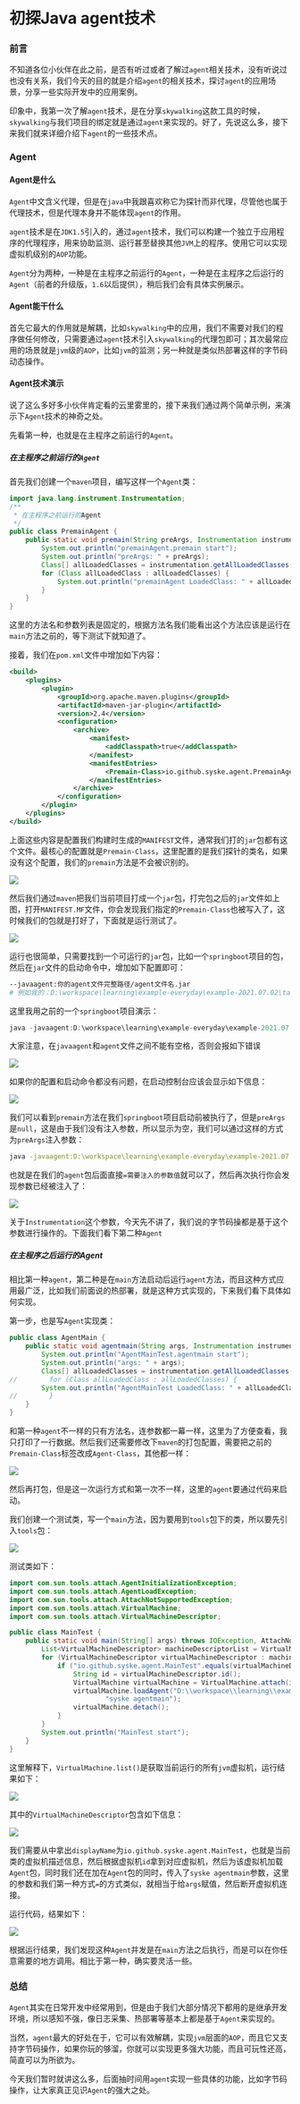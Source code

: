 # 初探Java agent技术

### 前言

不知道各位小伙伴在此之前，是否有听过或者了解过`agent`相关技术，没有听说过也没有关系，我们今天的目的就是介绍`agent`的相关技术，探讨`agent`的应用场景，分享一些实际开发中的应用案例。

印象中，我第一次了解`agent`技术，是在分享`skywalking`这款工具的时候，`skywalking`与我们项目的绑定就是通过`agent`来实现的。好了，先说这么多，接下来我们就来详细介绍下`agent`的一些技术点。

### Agent

#### Agent是什么

`Agent`中文含义代理，但是在`java`中我跟喜欢称它为探针而非代理，尽管他也属于代理技术，但是代理本身并不能体现`agent`的作用。

`agent`技术是在`JDK1.5`引入的，通过`agent`技术，我们可以构建一个独立于应用程序的代理程序，用来协助监测、运行甚至替换其他`JVM`上的程序。使用它可以实现虚拟机级别的`AOP`功能。

`Agent`分为两种，一种是在主程序之前运行的`Agent`，一种是在主程序之后运行的`Agent`（前者的升级版，`1.6`以后提供），稍后我们会有具体实例展示。

#### Agent能干什么

首先它最大的作用就是解耦，比如`skywalking`中的应用，我们不需要对我们的程序做任何修改，只需要通过`agent`技术引入`skywalking`的代理包即可；其次最常应用的场景就是`jvm`级的`AOP`，比如`jvm`的监测；另一种就是类似热部署这样的字节码动态操作。

#### Agent技术演示

说了这么多好多小伙伴肯定看的云里雾里的，接下来我们通过两个简单示例，来演示下`Agent`技术的神奇之处。

先看第一种，也就是在主程序之前运行的`Agent`。

##### 在主程序之前运行的`Agent`

首先我们创建一个`maven`项目，编写这样一个`Agent`类：

```java
import java.lang.instrument.Instrumentation;
/**
 * 在主程序之前运行的Agent
 */
public class PremainAgent {
    public static void premain(String preArgs, Instrumentation instrumentation) {
        System.out.println("premainAgent.premain start");
        System.out.println("preArgs: " + preArgs);
        Class[] allLoadedClasses = instrumentation.getAllLoadedClasses();
        for (Class allLoadedClass : allLoadedClasses) {
            System.out.println("premainAgent LoadedClass: " + allLoadedClass.getName());
        }
    }
}
```

这里的方法名和参数列表是固定的，根据方法名我们能看出这个方法应该是运行在`main`方法之前的，等下测试下就知道了。

接着，我们在`pom.xml`文件中增加如下内容：

```xml
<build>
    <plugins>
        <plugin>
            <groupId>org.apache.maven.plugins</groupId>
            <artifactId>maven-jar-plugin</artifactId>
            <version>2.4</version>
            <configuration>
                <archive>
                    <manifest>
                        <addClasspath>true</addClasspath>
                    </manifest>
                    <manifestEntries>
                        <Premain-Class>io.github.syske.agent.PremainAgent</Premain-Class>
                    </manifestEntries>
                </archive>
            </configuration>
        </plugin>
    </plugins>
</build>
```

上面这些内容是配置我们构建时生成的`MANIFEST`文件，通常我们打的`jar`包都有这个文件。最核心的配置就是`Premain-Class`，这里配置的是我们探针的类名，如果没有这个配置，我们的`premain`方法是不会被识别的。

![](https://gitee.com/sysker/picBed/raw/master/20210702082813.png)

然后我们通过`maven`把我们当前项目打成一个`jar`包，打完包之后的`jar`文件如上图，打开`MANIFEST.MF`文件，你会发现我们指定的`Premain-Class`也被写入了，这时候我们的包就是打好了，下面就是运行测试了。

![](https://gitee.com/sysker/picBed/raw/master/20210702083413.png)

运行也很简单，只需要找到一个可运行的`jar`包，比如一个`springboot`项目的包，然后在`jar`文件的启动命令中，增加如下配置即可：

```sh
--javaagent:你的agent文件完整路径/agent文件名.jar
# 例如我的：D:\workspace\learning\example-everyday\example-2021.07.02\target\example-2021.07.02-1.0-SNAPSHOT.jar
```

这里我用之前的一个`springboot`项目演示：

```java
java -javaagent:D:\workspace\learning\example-everyday\example-2021.07.02\target\example-2021.07.02-1.0-SNAPSHOT.jar -jar 
```

大家注意，在`javaagent`和`agent`文件之间不能有空格，否则会报如下错误

![](https://gitee.com/sysker/picBed/raw/master/20210702084512.png)

如果你的配置和启动命令都没有问题，在启动控制台应该会显示如下信息：

![](https://gitee.com/sysker/picBed/raw/master/20210702084845.png)

我们可以看到`premain`方法在我们`springboot`项目启动前被执行了，但是`preArgs`是`null`，这是由于我们没有注入参数，所以显示为空，我们可以通过这样的方式为`preArgs`注入参数：

```sh
java -javaagent:D:\workspace\learning\example-everyday\example-2021.07.02\target\example-2021.07.02-1.0-SNAPSHOT.jar=syske -jar  .\springboot-learning-0.0.1-SNAPSHOT.jar
```

也就是在我们的`agent`包后面直接`=需要注入的参数值`就可以了，然后再次执行你会发现参数已经被注入了：

![](https://gitee.com/sysker/picBed/raw/master/20210702085308.png)

关于`Instrumentation`这个参数，今天先不讲了，我们说的字节码操都是基于这个参数进行操作的。下面我们看下第二种`Agent`

##### 在主程序之后运行的Agent

相比第一种`agent`，第二种是在`main`方法启动后运行`agent`方法，而且这种方式应用最广泛，比如我们前面说的热部署，就是这种方式实现的，下来我们看下具体如何实现。

第一步，也是写`Agent`实现类：

```java
public class AgentMain {
    public static void agentmain(String args, Instrumentation instrumentation) {
        System.out.println("AgentMainTest.agentmain start");
        System.out.println("args: " + args);
        Class[] allLoadedClasses = instrumentation.getAllLoadedClasses();
//        for (Class allLoadedClass : allLoadedClasses) {
        System.out.println("AgentMainTest LoadedClass: " + allLoadedClasses[0].getName());
//        }
    }
}
```

和第一种`agent`不一样的只有方法名，连参数都一幕一样，这里为了方便查看，我只打印了一行数据。然后我们还需要修改下`maven`的打包配置，需要把之前的`Premain-Class`标签改成`Agent-Class`，其他都一样：

![](https://gitee.com/sysker/picBed/raw/master/images/20210702130622.png)

然后再打包，但是这一次运行方式和第一次不一样，这里的`agent`要通过代码来启动。

我们创建一个测试类，写一个`main`方法，因为要用到`tools`包下的类，所以要先引入`tools`包：

![](https://gitee.com/sysker/picBed/raw/master/images/20210702131006.png)

测试类如下：

```java
import com.sun.tools.attach.AgentInitializationException;
import com.sun.tools.attach.AgentLoadException;
import com.sun.tools.attach.AttachNotSupportedException;
import com.sun.tools.attach.VirtualMachine;
import com.sun.tools.attach.VirtualMachineDescriptor;

public class MainTest {
    public static void main(String[] args) throws IOException, AttachNotSupportedException, AgentLoadException, AgentInitializationException {
        List<VirtualMachineDescriptor> machineDescriptorList = VirtualMachine.list();
        for (VirtualMachineDescriptor virtualMachineDescriptor : machineDescriptorList) {
            if ("io.github.syske.agent.MainTest".equals(virtualMachineDescriptor.displayName())) {
                String id = virtualMachineDescriptor.id();
                VirtualMachine virtualMachine = VirtualMachine.attach(id);
                virtualMachine.loadAgent("D:\\workspace\\learning\\example-everyday\\example-2021.07.02\\target\\example-2021.07.02-1.0-SNAPSHOT.jar",
                        "syske agentmain");
                virtualMachine.detach();
            }
        }
        System.out.println("MainTest start");
    }
}
```

这里解释下，`VirtualMachine.list()`是获取当前运行的所有`jvm`虚拟机，运行结果如下：

![](https://gitee.com/sysker/picBed/raw/master/images/20210702131318.png)

其中的`VirtualMachineDescriptor`包含如下信息：

![](https://gitee.com/sysker/picBed/raw/master/images/20210702131601.png)

我们需要从中拿出`displayName`为`io.github.syske.agent.MainTest`，也就是当前类的虚拟机描述信息，然后根据虚拟机`id`拿到对应虚拟机，然后为该虚拟机加载`Agent`包，同时我们还在加在`Agent`包的同时，传入了`syske agentmain`参数，这里的参数和我们第一种方式`=`的方式类似，就相当于给`args`赋值，然后断开虚拟机连接。

运行代码，结果如下：

![](https://gitee.com/sysker/picBed/raw/master/images/20210702132252.png)

根据运行结果，我们发现这种`Agent`并发是在`main`方法之后执行，而是可以在你任意需要的地方调用。相比于第一种，确实要灵活一些。

### 总结

`Agent`其实在日常开发中经常用到，但是由于我们大部分情况下都用的是继承开发环境，所以感知不强，像日志采集、热部署等基本上都是基于`Agent`来实现的。

当然，`agent`最大的好处在于，它可以有效解耦，实现`jvm`层面的`AOP`，而且它又支持字节码操作，如果你玩的够溜，你就可以实现更多强大功能，而且可玩性还高，简直可以为所欲为。

今天我们暂时就讲这么多，后面抽时间用`agent`实现一些具体的功能，比如字节码操作，让大家真正见识`Agent`的强大之处。
